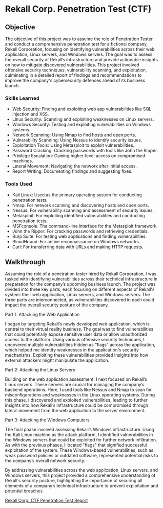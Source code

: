 # Rekall Corp. Penetration Test (CTF)

## Objective
The objective of this project was to assume the role of Penetration Tester and conduct a comprehensive penetration test for a fictional company, Rekall Corporation, focusing on identifying vulnerabilities across their web application, Linux servers, and Windows servers. The goal was to assess the overall security of Rekall’s infrastructure and provide actionable insights on how to mitigate discovered vulnerabilities. This project involved offensive security techniques, vulnerability scanning, and exploitation, culminating in a detailed report of findings and recommendations to improve the company's cybersecurity defenses ahead of its business launch.

### Skills Learned
- Web Security: Finding and exploiting web app vulnerabilities like SQL injection and XSS.
- Linux Security: Scanning and exploiting weaknesses on Linux servers.
- Windows Security: Testing and exploiting vulnerabilities on Windows systems.
- Network Scanning: Using Nmap to find hosts and open ports.
- Vulnerability Scanning: Using Nessus to identify security issues.
- Exploitation Tools: Using Metasploit to exploit vulnerabilities.
- Password Cracking: Cracking passwords with tools like John the Ripper.
- Privilege Escalation: Gaining higher-level access on compromised machines.
- Lateral Movement: Navigating the network after initial access.
- Report Writing: Documenting findings and suggesting fixes.

### Tools Used
- Kali Linux: Used as the primary operating system for conducting penetration tests.
- Nmap: For network scanning and discovering hosts and open ports.
- Nessus: For vulnerability scanning and assessment of security issues.
- Metasploit: For exploiting identified vulnerabilities and conducting penetration tests.
- MSFconsole: The command-line interface for the Metasploit framework.
- John the Ripper: For cracking passwords and retrieving credentials.
- Burp Suite: For testing web applications and finding vulnerabilities.
- BloodHound: For active reconnaissance on Windows networks.
- Curl: For transferring data with URLs and making HTTP requests.

## Walkthrough
Assuming the role of a penetration tester hired by Rekall Corporation, I was tasked with identifying vulnerabilities across their technical infrastructure in preparation for the company’s upcoming business launch. The project was divided into three key parts, each focusing on different aspects of Rekall's system: their web application, Linux servers, and Windows servers. The three parts are interconnected, as vulnerabilities discovered in each could impact the overall security posture of the company.

Part 1: Attacking the Web Application

I began by targeting Rekall's newly developed web application, which is central to their virtual reality business. The goal was to find vulnerabilities that could potentially expose sensitive user data or allow unauthorized access to the platform. Using various offensive security techniques, I uncovered multiple vulnerabilities hidden as “flags” across the application, which helped me identify weaknesses in the application's security mechanisms. Exploiting these vulnerabilities provided insights into how external attackers might manipulate the application.

Part 2: Attacking the Linux Servers

Building on the web application assessment, I next focused on Rekall’s Linux servers. These servers are crucial for managing the company’s backend operations. Here, I used tools like Nessus and Nmap to scan for misconfigurations and weaknesses in the Linux operating systems. During this phase, I discovered and exploited vulnerabilities, leading to further insights into how Rekall’s infrastructure could be compromised through lateral movement from the web application to the server environment.

Part 3: Attacking the Windows Computers

The final phase involved assessing Rekall’s Windows infrastructure. Using the Kali Linux machine as the attack platform, I identified vulnerabilities in the Windows servers that could be exploited for further network infiltration. As with the previous phases, I located "flags" that signified successful exploitation of the system. These Windows-based vulnerabilities, such as weak password policies or outdated software, represented potential risks to the company’s overall network security.

By addressing vulnerabilities across the web application, Linux servers, and Windows servers, this project provided a comprehensive understanding of Rekall's security posture, highlighting the importance of securing all elements of a company’s technical infrastructure to prevent exploitation and potential breaches.

<a href="https://github.com/ThatBrownGuy101/Rekall-Corp.-Penetration-Test-CTF-/blob/main/Rekall%20Corp.%20CTF%20Penetration%20Test%20Report.docx">Rekall Corp. CTF Penetration Test Report</a>


